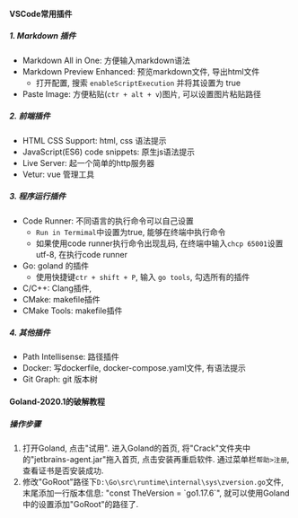 #### VSCode常用插件
##### 1. Markdown 插件
- Markdown All in One: 方便输入markdown语法
- Markdown Preview Enhanced: 预览markdown文件, 导出html文件
  - 打开配置, 搜索 `enableScriptExecution` 并将其设置为 true
- Paste Image: 方便粘贴(`ctr + alt + v`)图片, 可以设置图片粘贴路径

##### 2. 前端插件
- HTML CSS Support: html, css 语法提示
- JavaScript(ES6) code snippets: 原生js语法提示
- Live Server: 起一个简单的http服务器
- Vetur: vue 管理工具

##### 3. 程序运行插件
- Code Runner: 不同语言的执行命令可以自己设置
  - `Run in Termimal`中设置为true, 能够在终端中执行命令
  - 如果使用code runner执行命令出现乱码, 在终端中输入`chcp 65001`设置utf-8, 在执行code runner
- Go: goland 的插件
  - 使用快捷键`ctr + shift + P`, 输入 `go tools`, 勾选所有的插件
- C/C++: Clang插件, 
- CMake: makefile插件
- CMake Tools: makefile插件

##### 4. 其他插件
- Path Intellisense: 路径插件
- Docker: 写dockerfile, docker-compose.yaml文件, 有语法提示
- Git Graph: git 版本树

#### Goland-2020.1的破解教程
##### 操作步骤
1. 打开Goland, 点击"试用". 进入Goland的首页, 将"Crack"文件夹中的"jetbrains-agent.jar"拖入首页, 点击安装再重启软件. 通过菜单栏`帮助>注册`, 查看证书是否安装成功.
2. 修改"GoRoot"路径下`D:\Go\src\runtime\internal\sys\zversion.go`文件, 末尾添加一行版本信息: "const TheVersion = \`go1.17.6\`", 就可以使用Goland中的设置添加"GoRoot"的路径了.